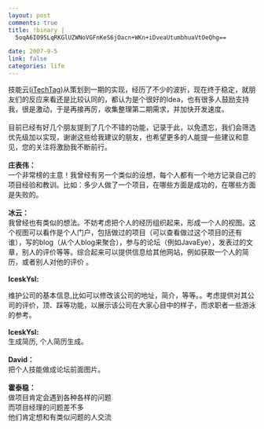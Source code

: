 ```yaml
--- 
layout: post
comments: true
title: !binary |
  5oqA6IO95LqRKGlUZWNoVGFnKeS6jOacn+WKn+iDveaUtumbhuaVtOeQhg==

date: 2007-9-5
link: false
categories: life
---
```

<p>技能云(<a href="http://www.itechtag.com">iTechTag</a>)从策划到一期的实现，经历了不少的波折，现在终于稳定，就朋友们的反应来看还是比较认同的，都认为是个很好的Idea，也有很多人鼓励支持我，很是激动，于是再接再厉，收集整理第二期需求，并加快开发速度。<br />
<br />
目前已经有好几个朋友提到了几个不错的功能，记录于此，以免遗忘，我们会筛选优先级加以实现，谢谢这些给我建议的朋友，也希望更多的人能提一些建议和意见，您的关注将激励我不断前行。<br />
<br />
<strong>庄表伟：</strong><br />
一个非常榜的主意！我曾经有另一个类似的设想，每个人都有一个地方记录自己的项目经验和教训。比如：多少人做了一个项目，在哪些方面是成功的，在哪些方面是失败的。<br />
<br />
<strong>冰云：</strong><br />
我曾经也有类似的想法。不妨考虑把个人的经历组织起来，形成一个人的视图。这个视图可以看作是个人门户，包括做过的项目（可以查看做过这个项目的还有谁），写的blog（从个人blog来聚合），参与的论坛（例如JavaEye），发表过的文章，别人的评价等等。综合起来可以提供信息给其他网站，例如获取一个人的简历，或者别人对他的评价 。<br />
<br />
<strong>IceskYsl:</strong></p>
<p>维护公司的基本信息,比如可以修改该公司的地址，简介，等等。。考虑提供对其公司的评价，顶、踩等功能，以展示该公司在大家心目中的样子，而求职者一些游泳的参考。<br />
<br />
<strong>IceskYsl:</strong><br />
生成简历, 个人简历生成。<br />
<br />
<strong>David：</strong><br />
把个人技能做成论坛前面图片。<br />
<br />
<strong>霍泰稳：</strong><br />
做项目肯定会遇到各种各样的问题<br />
而项目经理的问题差不多<br />
他们肯定想和有类似问题的人交流</p>
